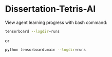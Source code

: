 # Dissertation-Tetris-AI

View agent learning progress with bash command:

```bash
tensorboard --logdir=runs
```
or 
```bash
python tensorboard.main --logdir=runs
```
